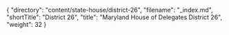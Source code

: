 {
  "directory": "content/state-house/district-26",
  "filename": "_index.md",
  "shortTitle": "District 26",
  "title": "Maryland House of Delegates District 26",
  "weight": 32
}
